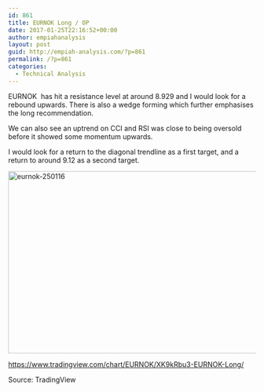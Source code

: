 ```yaml
---
id: 861
title: EURNOK Long / OP
date: 2017-01-25T22:16:52+00:00
author: empiahanalysis
layout: post
guid: http://empiah-analysis.com/?p=861
permalink: /?p=861
categories:
  - Technical Analysis
---
```

EURNOK  has hit a resistance level at around 8.929 and I would look for a rebound upwards. There is also a wedge forming which further emphasises the long recommendation.

We can also see an uptrend on CCI and RSI was close to being oversold before it showed some momentum upwards.

I would look for a return to the diagonal trendline as a first target, and a return to around 9.12 as a second target.

<img loading="lazy" class="alignnone size-full wp-image-868" src="https://empiahanalysis.files.wordpress.com/2017/01/eurnok-2501162.png?resize=640%2C371" alt="eurnok-250116" width="640" height="371" data-recalc-dims="1" /> 

<https://www.tradingview.com/chart/EURNOK/XK9kRbu3-EURNOK-Long/>

Source: TradingView